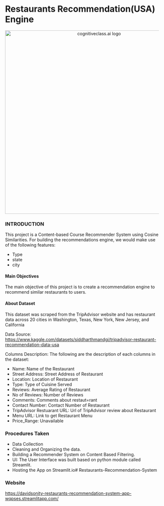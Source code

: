 # **Restaurants Recommendation(USA) Engine**

<center>
    <img src="https://cdn.vox-cdn.com/thumbor/jEOXUWBAr8tQzmXf0ZF1ma66Z0g=/0x432:5174x3019/fit-in/1200x600/cdn.vox-cdn.com/uploads/chorus_asset/file/20100019/shutterstock_1497472160.jpg" width="600" alt="cognitiveclass.ai logo" />
</center>

### INTRODUCTION
This project is a Content-based Course Recommender System using Cosine Similarities.
For building the recommendations engine, we would make use of the following features:
- Type
- state
- city

#### Main Objectives
The main objective of this project is to create a recommendation engine to recommend similar restaurants to users.

#### About Dataset
This dataset was scraped from the TripAdvisor website and has restaurant data across 20 cities in Washington, Texas, New York, New Jersey, and California

Data Source: https://www.kaggle.com/datasets/siddharthmandgi/tripadvisor-restaurant-recommendation-data-usa

Columns Description: The following are the description of each columns in the dataset:
- Name: Name of the Restaurant
- Street Address: Street Address of Restaurant
- Location: Location of Restaurant
- Type: Type of Cuisine Served
- Reviews: Average Rating of Restaurant
- No of Reviews: Number of Reviews
- Comments: Comments about restaut=rant
- Contact Number: Contact Number of Restaurant
- TripAdvisor Restuarant URL: Url of TripAdvisor review about Restaurant
- Menu URL: Link to get Restaurant Menu
- Price_Range: Unavailable

### Procedures Taken
- Data Collection 
- Cleaning and Organizing the data.
- Building a Recommender System on Content Based Filtering.
- UI: The User Interface was built based on python module called Streamlit.
- Hosting the App on Streamlit.io# Restaurants-Recommendation-System

### Website
https://davidsonity-restaurants-recommendation-system-app-wqpses.streamlitapp.com/
